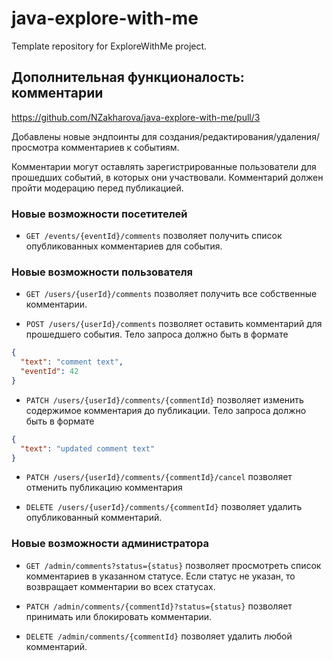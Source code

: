 # java-explore-with-me
Template repository for ExploreWithMe project.

## Дополнительная функционалость: комментарии

https://github.com/NZakharova/java-explore-with-me/pull/3

Добавлены новые эндпоинты для создания/редактирования/удаления/просмотра 
комментариев к событиям.

Комментарии могут оставлять зарегистрированные пользователи для прошедших событий, в 
которых они участвовали. Комментарий должен пройти модерацию перед публикацией.

### Новые возможности посетителей

* `GET /events/{eventId}/comments` позволяет получить список опубликованных комментариев для события.

### Новые возможности пользователя

* `GET /users/{userId}/comments` позволяет получить все собственные комментарии.

* `POST /users/{userId}/comments` позволяет оставить комментарий для прошедшего события.
Тело запроса должно быть в формате
```json
{
  "text": "comment text",
  "eventId": 42
}
```

* `PATCH /users/{userId}/comments/{commentId}` позволяет изменить содержимое комментария до публикации.
Тело запроса должно быть в формате
```json
{
  "text": "updated comment text"
}
```

* `PATCH /users/{userId}/comments/{commentId}/cancel` позволяет отменить публикацию комментария

* `DELETE /users/{userId}/comments/{commentId}` позволяет удалить опубликованный комментарий.

### Новые возможности администратора

* `GET /admin/comments?status={status}` позволяет просмотреть список комментариев в указанном статусе.
Если статус не указан, то возвращает комментарии во всех статусах.

* `PATCH /admin/comments/{commentId}?status={status}` позволяет принимать или блокировать комментарии.

* `DELETE /admin/comments/{commentId}` позволяет удалить любой комментарий.



